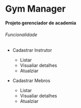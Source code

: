 # Gym Manager

**Projeto gerenciador de academia**

###### Funcionalidade

- Cadastrar Instrutor
  - Listar
  - Visualiar detalhes
  - Atualziar

- Cadastrar Mebros
  - Listar
  - Visualiar detalhes
  - Atualziar
 